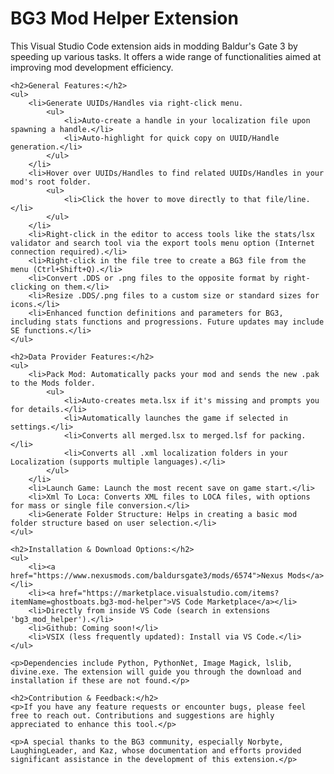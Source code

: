 <!DOCTYPE html>
<html lang="en">
<head>
    <meta charset="UTF-8">
    <meta name="viewport" content="width=device-width, initial-scale=1.0">
    <title>BG3 Mod Helper Extension</title>
</head>
<body>
    <h1>BG3 Mod Helper Extension</h1>
    <p>This Visual Studio Code extension aids in modding Baldur's Gate 3 by speeding up various tasks. It offers a wide range of functionalities aimed at improving mod development efficiency.</p>

    <h2>General Features:</h2>
    <ul>
        <li>Generate UUIDs/Handles via right-click menu.
            <ul>
                <li>Auto-create a handle in your localization file upon spawning a handle.</li>
                <li>Auto-highlight for quick copy on UUID/Handle generation.</li>
            </ul>
        </li>
        <li>Hover over UUIDs/Handles to find related UUIDs/Handles in your mod's root folder.
            <ul>
                <li>Click the hover to move directly to that file/line.</li>
            </ul>
        </li>
        <li>Right-click in the editor to access tools like the stats/lsx validator and search tool via the export tools menu option (Internet connection required).</li>
        <li>Right-click in the file tree to create a BG3 file from the menu (Ctrl+Shift+Q).</li>
        <li>Convert .DDS or .png files to the opposite format by right-clicking on them.</li>
        <li>Resize .DDS/.png files to a custom size or standard sizes for icons.</li>
        <li>Enhanced function definitions and parameters for BG3, including stats functions and progressions. Future updates may include SE functions.</li>
    </ul>

    <h2>Data Provider Features:</h2>
    <ul>
        <li>Pack Mod: Automatically packs your mod and sends the new .pak to the Mods folder.
            <ul>
                <li>Auto-creates meta.lsx if it's missing and prompts you for details.</li>
                <li>Automatically launches the game if selected in settings.</li>
                <li>Converts all merged.lsx to merged.lsf for packing.</li>
                <li>Converts all .xml localization folders in your Localization (supports multiple languages).</li>
            </ul>
        </li>
        <li>Launch Game: Launch the most recent save on game start.</li>
        <li>Xml To Loca: Converts XML files to LOCA files, with options for mass or single file conversion.</li>
        <li>Generate Folder Structure: Helps in creating a basic mod folder structure based on user selection.</li>
    </ul>

    <h2>Installation & Download Options:</h2>
    <ul>
        <li><a href="https://www.nexusmods.com/baldursgate3/mods/6574">Nexus Mods</a></li>
        <li><a href="https://marketplace.visualstudio.com/items?itemName=ghostboats.bg3-mod-helper">VS Code Marketplace</a></li>
        <li>Directly from inside VS Code (search in extensions 'bg3_mod_helper').</li>
        <li>Github: Coming soon!</li>
        <li>VSIX (less frequently updated): Install via VS Code.</li>
    </ul>

    <p>Dependencies include Python, PythonNet, Image Magick, lslib, divine.exe. The extension will guide you through the download and installation if these are not found.</p>

    <h2>Contribution & Feedback:</h2>
    <p>If you have any feature requests or encounter bugs, please feel free to reach out. Contributions and suggestions are highly appreciated to enhance this tool.</p>

    <p>A special thanks to the BG3 community, especially Norbyte, LaughingLeader, and Kaz, whose documentation and efforts provided significant assistance in the development of this extension.</p>
</body>
</html>
